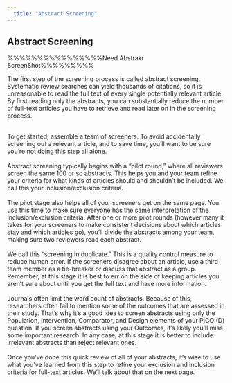 ```yaml
---
  title: "Abstract Screening"
---
```


## Abstract Screening

%%%%%%%%%%%%%%%%Need Abstrakr ScreenShot%%%%%%%%%

The first step of the screening process is called abstract screening.  Systematic review searches can yield thousands of citations, so it is unreasonable to read the full text of every single potentially relevant article.  By first reading only the abstracts, you can substantially reduce the number of full-text articles you have to retrieve and read later on in the screening process.<br><br>

To get started, assemble a team of screeners. To avoid accidentally screening out a relevant article, and to save time, you’ll want to be sure you’re not doing this step all alone.
<br><br>
Abstract screening typically begins with a “pilot round,” where all reviewers screen the same 100 or so abstracts.  This helps you and your team refine your criteria for what kinds of articles should and shouldn’t be included. We call this your inclusion/exclusion criteria.
<br><br>
The pilot stage also helps all of your screeners get on the same page. You use this time to make sure everyone has the same interpretation of the inclusion/exclusion criteria.  After one or more pilot rounds (however many it takes for your screeners to make consistent decisions about which articles stay and which articles go), you’ll divide the abstracts among your team, making sure two reviewers read each abstract. 
<br><br>
We call this “screening in duplicate.”  This is a quality control measure to reduce human error.  If the screeners disagree about an article, use a third team member as a tie-breaker or discuss that abstract as a group. Remember, at this stage it is best to err on the side of keeping articles you aren’t sure about until you get the full text and have more information.
<br><br>
Journals often limit the word count of abstracts.  Because of this, researchers often fail to mention some of the outcomes that are assessed in their study.  That’s why it’s a good idea to screen abstracts using only the Population, Intervention, Comparator, and Design elements of your PICO (D) question. If you screen abstracts using your Outcomes, it’s likely you’ll miss some important research. In any case, at this stage it is better to include irrelevant abstracts than reject relevant ones. 
<br><br>
Once you’ve done this quick review of all of your abstracts, it’s wise to use what you’ve learned from this step to refine your exclusion and inclusion criteria for full-text articles. We’ll talk about that on the next page. 
